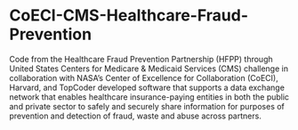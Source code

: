 CoECI-CMS-Healthcare-Fraud-Prevention
=====================================

Code from the Healthcare Fraud Prevention Partnership (HFPP) through United States Centers for Medicare &amp; Medicaid Services (CMS) challenge in collaboration with NASA’s Center of Excellence for Collaboration (CoECI), Harvard, and TopCoder developed software that supports a data exchange network that enables healthcare insurance-paying entities in both the public and private sector to safely and securely share information for purposes of prevention and detection of fraud, waste and abuse across partners.
